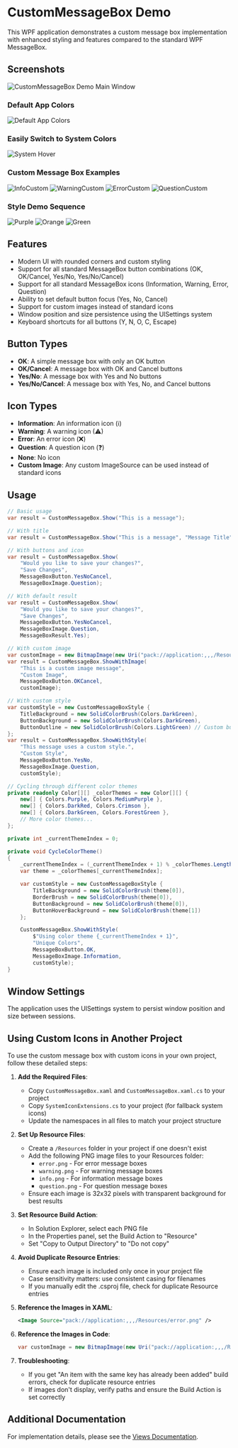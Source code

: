 # CustomMessageBox Demo

This WPF application demonstrates a custom message box implementation with enhanced styling and features compared to the standard WPF MessageBox.

## Screenshots
![CustomMessageBox Demo Main Window](Screenshots/Main.png)

### Default App Colors
![Default App Colors](Screenshots/AppColors.png)

### Easily Switch to System Colors
![System Hover](Screenshots/SystemHover.png) 

### Custom Message Box Examples
![InfoCustom](Screenshots/InfoCustom.png) ![WarningCustom](Screenshots/WarningCustom.png) ![ErrorCustom](Screenshots/ErrorCustom.png) ![QuestionCustom](Screenshots/QuestionCustom.png) 

### Style Demo Sequence

![Purple](Screenshots/Purple.png) ![Orange](Screenshots/Orange.png) ![Green](Screenshots/Green_Custom.png)


## Features

- Modern UI with rounded corners and custom styling
- Support for all standard MessageBox button combinations (OK, OK/Cancel, Yes/No, Yes/No/Cancel)
- Support for all standard MessageBox icons (Information, Warning, Error, Question)
- Ability to set default button focus (Yes, No, Cancel)
- Support for custom images instead of standard icons
- Window position and size persistence using the UISettings system
- Keyboard shortcuts for all buttons (Y, N, O, C, Escape)

## Button Types

- **OK**: A simple message box with only an OK button
- **OK/Cancel**: A message box with OK and Cancel buttons
- **Yes/No**: A message box with Yes and No buttons
- **Yes/No/Cancel**: A message box with Yes, No, and Cancel buttons

## Icon Types

- **Information**: An information icon (ℹ)
- **Warning**: A warning icon (⚠)
- **Error**: An error icon (❌)
- **Question**: A question icon (❓)
- **None**: No icon
- **Custom Image**: Any custom ImageSource can be used instead of standard icons

## Usage

```csharp
// Basic usage
var result = CustomMessageBox.Show("This is a message");

// With title
var result = CustomMessageBox.Show("This is a message", "Message Title");

// With buttons and icon
var result = CustomMessageBox.Show(
    "Would you like to save your changes?",
    "Save Changes",
    MessageBoxButton.YesNoCancel,
    MessageBoxImage.Question);

// With default result
var result = CustomMessageBox.Show(
    "Would you like to save your changes?",
    "Save Changes",
    MessageBoxButton.YesNoCancel,
    MessageBoxImage.Question,
    MessageBoxResult.Yes);

// With custom image
var customImage = new BitmapImage(new Uri("pack://application:,,,/Resources/CustomIcon.png"));
var result = CustomMessageBox.ShowWithImage(
    "This is a custom image message",
    "Custom Image",
    MessageBoxButton.OKCancel,
    customImage);

// With custom style
var customStyle = new CustomMessageBoxStyle {
    TitleBackground = new SolidColorBrush(Colors.DarkGreen),
    ButtonBackground = new SolidColorBrush(Colors.DarkGreen),
    ButtonOutline = new SolidColorBrush(Colors.LightGreen) // Custom button outline
};
var result = CustomMessageBox.ShowWithStyle(
    "This message uses a custom style.",
    "Custom Style",
    MessageBoxButton.YesNo,
    MessageBoxImage.Question,
    customStyle);

// Cycling through different color themes
private readonly Color[][] _colorThemes = new Color[][] {
    new[] { Colors.Purple, Colors.MediumPurple },
    new[] { Colors.DarkRed, Colors.Crimson },
    new[] { Colors.DarkGreen, Colors.ForestGreen },
    // More color themes...
};

private int _currentThemeIndex = 0;

private void CycleColorTheme()
{
    _currentThemeIndex = (_currentThemeIndex + 1) % _colorThemes.Length;
    var theme = _colorThemes[_currentThemeIndex];

    var customStyle = new CustomMessageBoxStyle {
        TitleBackground = new SolidColorBrush(theme[0]),
        BorderBrush = new SolidColorBrush(theme[0]),
        ButtonBackground = new SolidColorBrush(theme[0]),
        ButtonHoverBackground = new SolidColorBrush(theme[1])
    };

    CustomMessageBox.ShowWithStyle(
        $"Using color theme {_currentThemeIndex + 1}",
        "Unique Colors",
        MessageBoxButton.OK,
        MessageBoxImage.Information,
        customStyle);
}
```

## Window Settings

The application uses the UISettings system to persist window position and size between sessions.

## Using Custom Icons in Another Project

To use the custom message box with custom icons in your own project, follow these detailed steps:

1. **Add the Required Files**:
   - Copy `CustomMessageBox.xaml` and `CustomMessageBox.xaml.cs` to your project
   - Copy `SystemIconExtensions.cs` to your project (for fallback system icons)
   - Update the namespaces in all files to match your project structure

2. **Set Up Resource Files**:
   - Create a `/Resources` folder in your project if one doesn't exist
   - Add the following PNG image files to your Resources folder:
     - `error.png` - For error message boxes
     - `warning.png` - For warning message boxes
     - `info.png` - For information message boxes
     - `question.png` - For question message boxes
   - Ensure each image is 32x32 pixels with transparent background for best results

3. **Set Resource Build Action**:
   - In Solution Explorer, select each PNG file
   - In the Properties panel, set the Build Action to "Resource"
   - Set "Copy to Output Directory" to "Do not copy"

4. **Avoid Duplicate Resource Entries**:
   - Ensure each image is included only once in your project file
   - Case sensitivity matters: use consistent casing for filenames
   - If you manually edit the .csproj file, check for duplicate Resource entries

5. **Reference the Images in XAML**:
   ```xml
   <Image Source="pack://application:,,,/Resources/error.png" />
   ```

6. **Reference the Images in Code**:
   ```csharp
   var customImage = new BitmapImage(new Uri("pack://application:,,,/Resources/error.png", UriKind.Absolute));
   ```

7. **Troubleshooting**:
   - If you get "An item with the same key has already been added" build errors, check for duplicate resource entries
   - If images don't display, verify paths and ensure the Build Action is set correctly

## Additional Documentation

For implementation details, please see the [Views Documentation](Views/ReadMe_CustomMessageBox.md).

